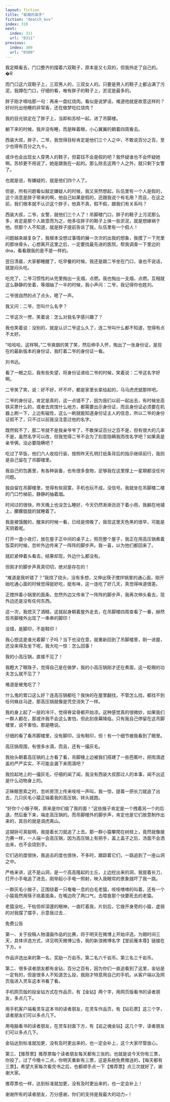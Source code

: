 ```yaml
---
layout: fiction
title: "偷面的高手"
fiction: "deatch_bus"
index: 310
next:
  index: 311
  url: "0311"
previous:
  index: 309
  url: "0309"
---
```

我定睛看去，门口整齐的摆着六双鞋子，原本是又七双的，但我拎走了自己的。 �R

而门口这六双鞋子上，三双男人的，三双女人的。只要是男人的鞋子上都沾满了污泥，我蹲在门口，仔细的看，唯有胖子的鞋子上，淤泥是最多的。

胖子刚才嘀咕那一句：再来一盘红烧肉。看似是说梦话，难道他就是故意这样的？好衬托出他睡的非常香，还在做梦吃红烧肉？

我的目光锁定在了胖子上，当即和苏桢一起，进了吊脚楼。

躺下来的时候，我并没有睡，而是眯着眼，小心翼翼的朝着四周看去。

西装大叔，胖子，二爷，我觉得目标肯定是他们三个人之中，不敢说百分之百，至少也得有百分之九十。

或许也会出现女人穿男人的鞋子，但葛钰不会是假的吧？我怀疑谁也不会怀疑她啊。苏桢更不用说了，她是跟我在一起的。那么除去这两个人之外，就只剩下女警了。

也就是说，有嫌疑的，就是他们四个人了。

但是，所有问题看似敲定嫌疑人的时候，我又突然想起，队伍里有一个人是假的，这个消息是胖子带来的啊，他自己如果是假的，还跟我说个有毛用？而且，在这之前，我们根本就不认识这个胖子，他真不真，假不假，跟我们有关系吗？

西装大叔，二爷，女警，就他们三个人了！吊脚楼门口，胖子的鞋子上污泥那么多，肯定是那个人故意而为之，他多往胖子的鞋子上抹一些淤泥，就是想嫁祸于他。但那个人不知道，就是胖子提前告诉了我，队伍里有一个假人！

问题越来越复杂了，我根本没想过事情的展一次次的出我的想象，我摸了一下兜里的那块骨头，心想离开这里之后，一定要找最先进的医院，帮我调查一下里边的dna，看看跟我的是不是一样的。

翌日清晨，大家都睡醒了，吃早餐的时候，我还是跟二爷坐在门口，谁也不说话，就是闷头吃。

吃完了，二爷习惯性的从兜里掏出一支烟，点燃。我也掏出一支烟，点燃。互相就这么静静的坐着，等烟抽了一半的时候，我小声问：二爷，我记得你也姓刘。

二爷很自然的点了点头，嗯了一声。

我又问：二爷，您叫什么名字？

二爷这次一愣，笑着说：怎么对我名字感兴趣了？

我也笑着说：没别的，就是认识二爷这么久了，连二爷叫什么都不知道，觉得有点不太好。

“哈哈哈，这样啊。”二爷爽朗的笑了笑，然后伸手入怀，掏出了一张身份证，是现在的最新版本的身份证，我盯着二爷的身份证一看。

刘书远。

看了一眼之后，我有些失望，将身份证递给二爷的时候，笑着说：二爷这名字好啊。

二爷笑了笑，说：好不好，坏不坏，都是家里长辈给起的，马马虎虎就那样吧。

二爷的身份证，肯定是真的，这一点错不了，因为我们以前一起出去，有时候坐高铁买票什么的，或者去宾馆什么地方，都需要出示身份证，而且身份证必须要在机器上刷一下，上边有磁性，这么一刷就能知道身份证主人的信息，所以二爷的身份证假不了，只不过以前我没注意过他的名字。

既然假不了，那二爷就不是我亲爷爷了，不敢保证百分之百不是，但有很大的几率不是，虽然名字可以改，但我觉得二爷不会为了刻意隐瞒我而改名字吧？如果真是亲爷俩，没必要隐瞒吧？

吃过了早饭，他们六人收拾行装，按照昨天孔明灯纸条背后的指示继续前行，我则是自己留在了吊脚楼里。

我自己的包裹里，有各种装备，也有很多食物，足够我在这里撑上一星期都没任何问题。

独自留在吊脚楼里，觉得有些寂寞，手机也玩不成，没信号。我就坐在吊脚楼二楼的门口竹梯前，静静的抽着烟。

时间过的很快，昨天晚上也没怎么睡好，今天仍然淅淅沥沥下着小雨，我躺在地铺上，朦朦胧胧的就睡着了。

我是被饿醒的，醒来的时候一看，已经是傍晚了，我现这里天色黑的很早，可能是天阴着呢。

打开一盏小夜灯，放在屋子正中间的桌子上，照亮整个屋子，我正在用高压锅煮着饭菜的时候，忽听外边传来了一阵阵的脚步声。我一喜，以为他们都回来了。

就赶紧伸着头看去，结果却现，外边什么都没有。

但刚才的脚步声真真切切，绝对是存在的！

“难道是我听错了？”我挠了挠头，没有多想，又伸出筷子搅拌锅里的通心面，刚开始吃通心面的时候觉得挺好吃，挺有味，这一连吃了好几天，真觉得味道很差。

正搅拌着小锅里的面条，忽然外边又传来了一阵阵的脚步声，我再次伸头看去，现外边还是没有任何东西。

这一次，我熄灭了酒精，这就起身朝着屋外走去，在吊脚楼四周查看了一番，赫然现吊脚楼外出现了一串串的脚印！

没错，是脚印，不是鞋印！

我心想这是谁光着脚丫子吗？当下也没在意，就重新回到了吊脚楼里，刚一进屋，还没来得及坐下呢，我大吃一惊：怎么回事！

我的小高压锅，直接不见了！

我瞪大了眼珠子，觉得自己是在做梦，我的小高压锅刚才还在煮面，这一眨眼的功夫怎么就不见了？

难道是被鬼吃了？

什么鬼的胃口这么好？连高压锅都吃？我快的在屋里翻找，不管怎么找，都找不到任何蛛丝马迹，那高压锅就像是凭空消失了一样。

我的身上起了一层的冷汗，觉得脊梁骨都开始凉。这种感觉真的很微妙，如果我们一群人都在，那或许我不会这么害怕，但此刻夜幕降临，只有我自己停留在这吊脚楼里，说不害怕，那是瞎说。

仔细的看了看吊脚楼里，没有脚印，没有鞋印，但！有一个细节被我看到了眼里。

高压锅周围，有很多水滴，而且，还有一撮灰毛。

我抬头朝着高压锅的上方看了看，吊脚楼上边被我们搭建了一些芭蕉叶，把雨滴遮盖的严严实实，不可能会漏下来雨滴吧？

我捡起地上的一撮灰毛，仔细的闻了闻，我没有西装大叔那过人的本事，闻不出这是什么动物身上的。

正眯眼思索之时，忽听房顶上传来吱吱一声叫，我一惊，提着一把长刀就追了出去，几只灰毛小猿正端着我的高压锅，转头就跑。

“好你个小猴子啊，原来是你们偷了我的面！”这些猴子肯定是一个拽着另一个的后退，然后垂下来，端走高压锅的。而吊脚楼外的脚步声，肯定也是它们故意制作出来的，其目的就是调虎离山。

这猢狲可真聪明，我提着长刀就追了上去。那一群小猿攀爬在树枝上，竟然就像接力赛一样，一人端一会高压锅，因为高压锅上有把手，盖上盖子之后，汤面不会洒出来，也不会烧到手。

它们逃的度很快，我追击的度也很快，不多时，跟踪着它们，一路追到了一座山洞之中。

严格来讲，这不是山洞，是一个高高隆起的土丘，上边挖出来的洞，我提着长刀，打开小手电追了进去，刚举起小手电一照射，映入我眼帘的景象就吓了我一跳。

一群灰毛小猴子，正围绕着一只奄奄一息的白毛老猿，吱吱喳喳的叫着，还有一个小猿竟然用筷子挑着面条，在嘴边吹了两口气，去喂食那个快要死去的老猿。

老猿没吃，干枯但却深邃的眼神，一直盯着我，片刻后，它拨开身旁的小猿，虚弱的对我摆了摆手，示意我过去...



免费公告



第一、关于投稿人物漫画作品的比赛，将于明天在微博上开始评选，为期时间三天，具体评选方式，详见明天微博公告，我的新浪微博名字【堂前雁本尊】链接在下方。≥

作品评选出来的第一名，奖励一万岩币。第二名六千岩币。第三名三千岩币。

第二、很多读者朋友都有金钻，百分之百有，因为你们一直追看到了这里，金钻是一定有的，但是很多人不知道怎么投，我刚才特意用自己的手机，从客户端以及网页版进入灵车这本书看了看。

手机网页版的投金钻方式在作品页，有【金钻】两个字，用网页版看书的读者朋友，多点几下。

用手机客户端看灵车这本书的读者朋友，在灵车作品页，有【钻石票】这三个字，读者朋友们可以多点几下。

用电脑看书的读者朋友，在灵车封面下方，有【岩之魂金钻】这几个字，读者朋友们可以多点几下。

金钻达到标准就加更，没有及时更出来的，也一定会补上，这个大家尽管放心。

第三、【推荐票】推荐票每个读者朋友每天都有三张的。也就是说今天你有三票，你投了，过了今晚十二点，你明天重新有三票，这是系统免费赠送的，【每天都有三票】。希望大家每次看完书之后，也都顺手点一下【推荐票】点三次就好了，谢谢大家。

推荐票也一样，达到标准就加更，没有及时更出来的，也一定会补上！

谢谢所有的读者朋友，万分感谢，你们的支持是我最大的动力~！